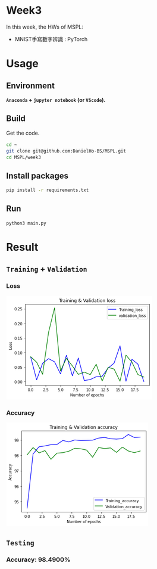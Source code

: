 # **Week3**

In this week, the HWs of MSPL:

* MNIST手寫數字辨識 : PyTorch 

# Usage

## Environment

**``Anaconda`` + ``jupyter notebook`` (or ``VScode``).**

## Build

Get the code.

```bash
cd ~
git clone git@github.com:DanielHo-BS/MSPL.git
cd MSPL/week3
```

## Install packages
```bash
pip install -r requirements.txt
```

## Run
```bash
python3 main.py
```

# Result

## **``Training`` + ``Validation``**

### Loss

![image](images/MNIST-loss.png)

### Accuracy

![image](images/MNIST-accuracy.png)

## **``Testing``**

### Accuracy:  **98.4900%**
